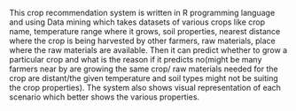 This crop recommendation system is written in R programming language and using Data mining which takes datasets of various crops like crop name, temperature range where it grows, soil properties, nearest distance where the crop is being harvested by other farmers, raw materials, place where the raw materials are available.
Then it can predict whether to grow a particular crop and what is the reason if it predicts no(might be many farmers near by are growing the same crop/ raw materials needed for the crop are distant/the given temperature and soil types might not be suiting the crop properties).
The system also shows visual representation of each scenario which better shows the various properties. 

